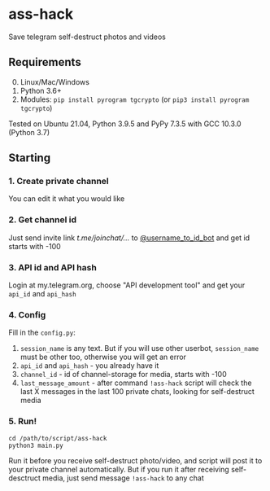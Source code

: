 # ass-hack
Save telegram self-destruct photos and videos

## Requirements
0. Linux/Mac/Windows
1. Python 3.6+
2. Modules: `pip install pyrogram tgcrypto` (or `pip3 install pyrogram tgcrypto`)
   
Tested on Ubuntu 21.04, Python 3.9.5 and PyPy 7.3.5 with GCC 10.3.0 (Python 3.7)
   
## Starting
### 1. Create private channel
You can edit it what you would like
### 2. Get channel id
Just send invite link _t.me/joinchat/..._ to [@username_to_id_bot](https://t.me/username_to_id_bot) and get id starts with -100
### 3. API id and API hash
Login at my.telegram.org, choose "API development tool" and get your `api_id` and `api_hash`
### 4. Config
Fill in the `config.py`:
1. `session_name` is any text. But if you will use other userbot, `session_name` must be other too, otherwise you will get an error
2. `api_id` and `api_hash` - you already have it
3. `channel_id` - id of channel-storage for media, starts with -100
4. `last_message_amount` - after command `!ass-hack` script will check the last X messages in the last 100 private chats, looking for self-destruct media
### 5. Run!
```
cd /path/to/script/ass-hack
python3 main.py
```
Run it before you receive self-destruct photo/video, and script will post it to your private channel automatically. But if you run it after receiving self-desctruct media, just send message `!ass-hack` to any chat
